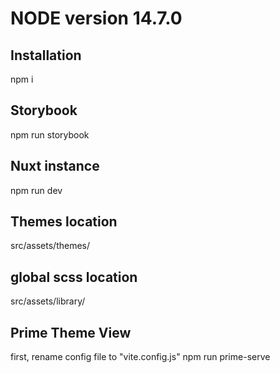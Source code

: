# NODE version 14.7.0 

## Installation
npm i

## Storybook
npm run storybook

## Nuxt instance
npm run dev


## Themes location
src/assets/themes/

## global scss location
src/assets/library/

## Prime Theme View
first, rename config file to "vite.config.js" 
npm run prime-serve
